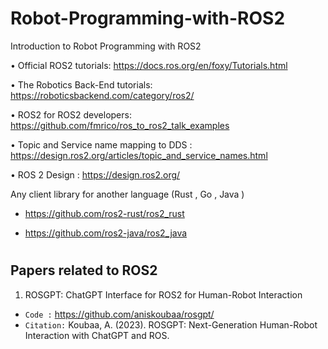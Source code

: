 # Robot-Programming-with-ROS2

Introduction to Robot Programming with ROS2

• Official ROS2 tutorials: https://docs.ros.org/en/foxy/Tutorials.html

• The Robotics Back-End tutorials: https://roboticsbackend.com/category/ros2/

• ROS2 for ROS2 developers: https://github.com/fmrico/ros_to_ros2_talk_examples

• Topic and Service name mapping to DDS : https://design.ros2.org/articles/topic_and_service_names.html

• ROS 2 Design : https://design.ros2.org/

Any client library for another language (Rust , Go , Java ) 

* https://github.com/ros2-rust/ros2_rust 

* https://github.com/ros2-java/ros2_java

# 

## Papers related to ROS2 

1. ROSGPT: ChatGPT Interface for ROS2 for Human-Robot Interaction
 
 * `Code :` https://github.com/aniskoubaa/rosgpt/
 * `Citation:` Koubaa, A. (2023). ROSGPT: Next-Generation Human-Robot Interaction with ChatGPT and ROS.
